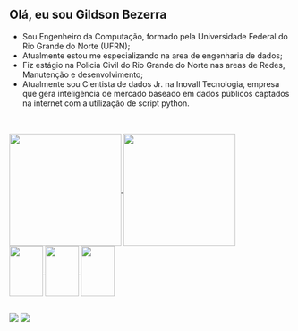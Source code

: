 ## Olá, eu sou Gildson Bezerra

* Sou Engenheiro da Computação, formado pela Universidade Federal do Rio Grande do Norte (UFRN);
* Atualmente estou me especializando na area de engenharia de dados;
* Fiz estágio na Policia Civil do Rio Grande do Norte nas areas de Redes, Manutenção e desenvolvimento;
* Atualmente sou Cientista de dados Jr. na Inovall Tecnologia, empresa que gera inteligência de mercado baseado em dados públicos captados na internet com a utilização de script python.

##

<br>
<div>
  <a href="https://github.com/Gildson">
    <img align="center" height="200" width="auto" src="https://github-readme-stats.vercel.app/api?username=Gildson&show_icons=true&theme=dark&include_all_commits=true&count_private=true"/>
    <img align="center" height="200" width="auto" src="https://github-readme-stats.vercel.app/api/top-langs/?username=Gildson&layout=compact&langs_count=16&theme=dark"/>
</div>
  
  <div style="display: inline_block">
    <img align="center" height="90" width="60" src="https://cdn.jsdelivr.net/gh/devicons/devicon/icons/python/python-original-wordmark.svg" />
    <img align="center" height="90" width="60" src="https://cdn.jsdelivr.net/gh/devicons/devicon/icons/microsoftsqlserver/microsoftsqlserver-plain-wordmark.svg" />
    <img align="center" height="90" width="60" src="https://cdn.jsdelivr.net/gh/devicons/devicon/icons/amazonwebservices/amazonwebservices-original-wordmark.svg" />
  </div>
  
  ##
  
  <div>
    <a href="https://www.linkedin.com/in/gildsonbsantos/" target="_blank"><img src="https://img.shields.io/badge/-LinkedIn-%230077B5?style=for-the-badge&logo=linkedin&logoColor=white" target="_blank"></a>
    <a href="https://www.linkedin.com/in/gildsonbsantos/" target="_blank"><img src="[https://img.shields.io/badge/-LinkedIn-%230077B5?style=for-the-badge&logo=linkedin&logoColor=white](https://img.shields.io/badge/Gmail-D14836?style=for-the-badge&logo=gmail&logoColor=white)https://img.shields.io/badge/Gmail-D14836?style=for-the-badge&logo=gmail&logoColor=white" target="_blank"></a>
  </div>
